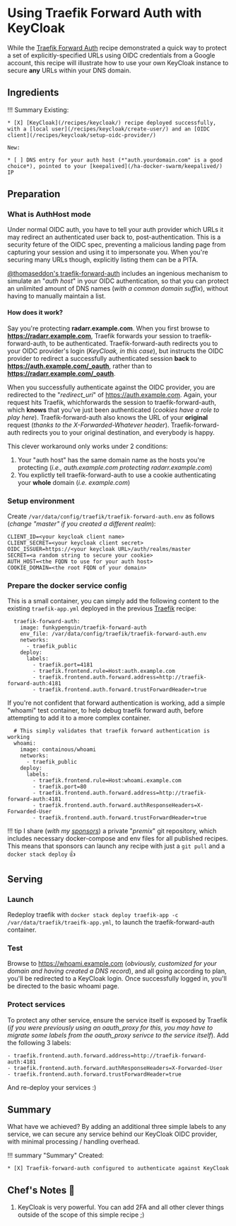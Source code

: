 # Using Traefik Forward Auth with KeyCloak

While the [Traefik Forward Auth](/ha-docker-swarm/traefik-forward-auth/) recipe demonstrated a quick way to protect a set of explicitly-specified URLs using OIDC credentials from a Google account, this recipe will illustrate how to use your own KeyCloak instance to secure **any** URLs within your DNS domain.

## Ingredients

!!! Summary
    Existing:

    * [X] [KeyCloak](/recipes/keycloak/) recipe deployed successfully, with a [local user](/recipes/keycloak/create-user/) and an [OIDC client](/recipes/keycloak/setup-oidc-provider/)

    New:

    * [ ] DNS entry for your auth host (*"auth.yourdomain.com" is a good choice*), pointed to your [keepalived](/ha-docker-swarm/keepalived/) IP

## Preparation

### What is AuthHost mode

Under normal OIDC auth, you have to tell your auth provider which URLs it may redirect an authenticated user back to, post-authentication. This is a security feture of the OIDC spec, preventing a malicious landing page from capturing your session and using it to impersonate you. When you're securing many URLs though, explicitly listing them can be a PITA.

[@thomaseddon's traefik-forward-auth](https://github.com/thomseddon/traefik-forward-auth) includes an ingenious mechanism to simulate an "_auth host_" in your OIDC authentication, so that you can protect an unlimited amount of DNS names (_with a common domain suffix_), without having to manually maintain a list.

#### How does it work?

Say you're protecting **radarr.example.com**. When you first browse to **https://radarr.example.com**, Traefik forwards your session to traefik-forward-auth, to be authenticated. Traefik-forward-auth redirects you to your OIDC provider's login (_KeyCloak, in this case_), but instructs the OIDC provider to redirect a successfully authenticated session **back** to **https://auth.example.com/_oauth**, rather than to **https://radarr.example.com/_oauth**.

When you successfully authenticate against the OIDC provider, you are redirected to the "_redirect_uri_" of https://auth.example.com. Again, your request hits Traefik, whichforwards the session to traefik-forward-auth, which **knows** that you've just been authenticated (_cookies have a role to play here_). Traefik-forward-auth also knows the URL of your **original** request (_thanks to the X-Forwarded-Whatever header_). Traefik-forward-auth redirects you to your original destination, and everybody is happy.

This clever workaround only works under 2 conditions:

1. Your "auth host" has the same domain name as the hosts you're protecting (_i.e., auth.example.com protecting radarr.example.com_)
2. You explictly tell traefik-forward-auth to use a cookie authenticating your **whole** domain (_i.e. example.com_)

### Setup environment

Create `/var/data/config/traefik/traefik-forward-auth.env` as follows (_change "master" if you created a different realm_):

```
CLIENT_ID=<your keycloak client name>
CLIENT_SECRET=<your keycloak client secret>
OIDC_ISSUER=https://<your keycloak URL>/auth/realms/master
SECRET=<a random string to secure your cookie>
AUTH_HOST=<the FQDN to use for your auth host>
COOKIE_DOMAIN=<the root FQDN of your domain>
```

### Prepare the docker service config

This is a small container, you can simply add the following content to the existing `traefik-app.yml` deployed in the previous [Traefik](/ha-docker-swarm/traefik/) recipe:

```
  traefik-forward-auth:
    image: funkypenguin/traefik-forward-auth
    env_file: /var/data/config/traefik/traefik-forward-auth.env
    networks:
      - traefik_public
    deploy:
      labels:
        - traefik.port=4181
        - traefik.frontend.rule=Host:auth.example.com
        - traefik.frontend.auth.forward.address=http://traefik-forward-auth:4181
        - traefik.frontend.auth.forward.trustForwardHeader=true
```

If you're not confident that forward authentication is working, add a simple "whoami" test container, to help debug traefik forward auth, before attempting to add it to a more complex container.

```
  # This simply validates that traefik forward authentication is working
  whoami:
    image: containous/whoami
    networks:
      - traefik_public
    deploy:
      labels:
        - traefik.frontend.rule=Host:whoami.example.com
        - traefik.port=80
        - traefik.frontend.auth.forward.address=http://traefik-forward-auth:4181
        - traefik.frontend.auth.forward.authResponseHeaders=X-Forwarded-User
        - traefik.frontend.auth.forward.trustForwardHeader=true
```

!!! tip
I share (_with my [sponsors](https://github.com/sponsors/funkypenguin)_) a private "_premix_" git repository, which includes necessary docker-compose and env files for all published recipes. This means that sponsors can launch any recipe with just a `git pull` and a `docker stack deploy` 👍

## Serving

### Launch

Redeploy traefik with `docker stack deploy traefik-app -c /var/data/traefik/traeifk-app.yml`, to launch the traefik-forward-auth container.

### Test

Browse to https://whoami.example.com (_obviously, customized for your domain and having created a DNS record_), and all going according to plan, you'll be redirected to a KeyCloak login. Once successfully logged in, you'll be directed to the basic whoami page.

### Protect services

To protect any other service, ensure the service itself is exposed by Traefik (_if you were previously using an oauth_proxy for this, you may have to migrate some labels from the oauth_proxy serivce to the service itself_). Add the following 3 labels:

```
- traefik.frontend.auth.forward.address=http://traefik-forward-auth:4181
- traefik.frontend.auth.forward.authResponseHeaders=X-Forwarded-User
- traefik.frontend.auth.forward.trustForwardHeader=true
```

And re-deploy your services :)

## Summary

What have we achieved? By adding an additional three simple labels to any service, we can secure any service behind our KeyCloak OIDC provider, with minimal processing / handling overhead.

!!! summary "Summary"
Created:

    * [X] Traefik-forward-auth configured to authenticate against KeyCloak

## Chef's Notes 📓

1. KeyCloak is very powerful. You can add 2FA and all other clever things outside of the scope of this simple recipe ;)
